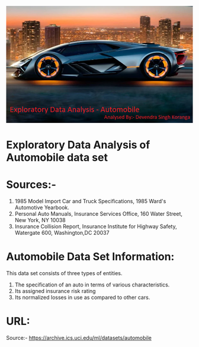 ![Image description](https://github.com/Devendra2019/automobile/blob/master/Image/car_logo.png)

# Exploratory Data Analysis of Automobile data set
# Sources:-
1) 1985 Model Import Car and Truck Specifications, 1985 Ward's Automotive Yearbook. 
2) Personal Auto Manuals, Insurance Services Office, 160 Water Street, New York, NY 10038 
3) Insurance Collision Report, Insurance Institute for Highway Safety, Watergate 600, Washington,DC 20037

# Automobile Data Set Information:
This data set consists of three types of entities.
1) The specification of an auto in terms of various characteristics.
2) Its assigned insurance risk rating
3) Its normalized losses in use as compared to other cars.

# URL:
 Source:- https://archive.ics.uci.edu/ml/datasets/automobile
